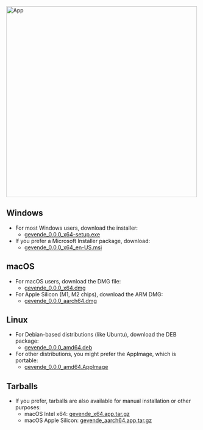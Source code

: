 <img src="https://github.com/altunenes/gevende/assets/54986652/700ee080-c6d5-416c-8420-6f454867f84d" alt="App" width="500"/>




## Windows

- For most Windows users, download the installer:
  - [gevende_0.0.0_x64-setup.exe](https://github.com/altunenes/gevende/releases/download/app-v1.0.0/gevende_0.0.0_x64-setup.exe)
- If you prefer a Microsoft Installer package, download:
  - [gevende_0.0.0_x64_en-US.msi](https://github.com/altunenes/gevende/releases/download/app-v1.0.0/gevende_0.0.0_x64_en-US.msi)

## macOS

- For macOS users, download the DMG file:
  - [gevende_0.0.0_x64.dmg](https://github.com/altunenes/gevende/releases/download/app-v1.0.0/gevende_0.0.0_x64.dmg)
- For Apple Silicon (M1, M2 chips), download the ARM DMG:
  - [gevende_0.0.0_aarch64.dmg](https://github.com/altunenes/gevende/releases/download/app-v1.0.0/gevende_0.0.0_aarch64.dmg)

## Linux

- For Debian-based distributions (like Ubuntu), download the DEB package:
  - [gevende_0.0.0_amd64.deb](https://github.com/altunenes/gevende/releases/download/app-v1.0.0/gevende_0.0.0_amd64.deb)
- For other distributions, you might prefer the AppImage, which is portable:
  - [gevende_0.0.0_amd64.AppImage](https://github.com/altunenes/gevende/releases/download/app-v1.0.0/gevende_0.0.0_amd64.AppImage)

## Tarballs

- If you prefer, tarballs are also available for manual installation or other purposes:
  - macOS Intel x64: [gevende_x64.app.tar.gz](https://github.com/altunenes/gevende/releases/download/app-v1.0.0/gevende_x64.app.tar.gz)
  - macOS Apple Silicon: [gevende_aarch64.app.tar.gz](https://github.com/altunenes/gevende/releases/download/app-v1.0.0/gevende_aarch64.app.tar.gz)


